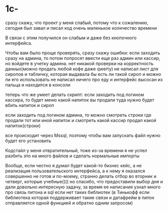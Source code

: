 # 1c-

сразу скажу, что проект у меня слабый, потому что к сожалению, сегодня был завал и писал код очень маленькое количество времени

В связи с этим получился он слабым и даже без кнопочного интерфейса.

Чтобы вам было проще проверять, сразу скажу ошибки:
если заходить сразу на админа, то потом попросят ввести еще раз админ или кассир, но войдете в учетку админа. 
нет никакой проверки на корректность данных(можно продать любой кофе даже qwerty)
не написал лист для сиропов и табличку, которая выдавала бы есть ли такой сироп и можно ли его использовать 
не написал ничего про еду и интерфейс высосан из пальца и находится в консоли

теперь что же умеет делать скрипт:
если заходить под логином кассира, то будет меню какой напиток вы продали
туда нужно будет вбить напиток и сироп

если заходить под логином админа, то можно смотреть строки где продали тот или иной напиток и смотреть какой кассир продал какой напиток(строки) 



все происходит через Mssql, поэтому чтобы вам запускать файл нужно будет его установить

Кодстайл у меня отвратительный, тоже из-за времени
я не успел разбить это на много файлов и сделать нормальные импорты


Вообще, если честно я думал будет какой-то бизнес кейс, а не реализация пользовательского интерфейса, а к нему я оказался совершенно не готов 
и по-моему, странно делать отбор во вторник и четверг, которые учебные((((
но спасибо, что предоставили выбор дня и дали довольно интересную задачу, за время ее написания узнал много про связь питона и sql если нет таких библиотек
(в Тинькофф если библиотека которая поддерживает такие связи и датафрейм в питон отправляется одной функцией и обратно одним запросом)



